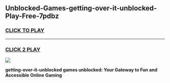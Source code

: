 
## Unblocked-Games-getting-over-it-unblocked-Play-Free-7pdbz
<h3>
<a href="https://premium76.site?title=getting-over-it-unblocked&ref=23A">CLICK TO PLAY</a></h3>
<hr>

<h3>
<a href="https://premium76.site?title=getting-over-it-unblocked&ref=23A">CLICK 2 PLAY</a>
  
</h3>

<a href="https://premium76.site?title=getting-over-it-unblocked&ref=23A"><img src="https://clearcache.store/games.png"></a>


**getting-over-it-unblocked games unblocked: Your Gateway to Fun and Accessible Online Gaming**
